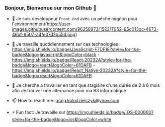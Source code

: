 ### Bonjour, Bienvenue sur mon Github 👋

- 🔭 Je suis développeur ```Front-end``` avec un péché mignon pour l'environnement(https://user-images.githubusercontent.com/96258873/152217952-95c013cc-4673-46bf-9507-a4fe07d2d55d.png)

- 🌱 Je travaille quotidiennement sur ces technologies : https://img.shields.io/badge/JavaScript-F7DF1E?style=for-the-badge&logo=javascript&logoColor=black -        https://img.shields.io/badge/React-20232A?style=for-the-badge&logo=react&logoColor=61DAFB - https://img.shields.io/badge/React_Native-20232A?style=for-the-badge&logo=react&logoColor=61DAFB 
- 👯 Je cherche a travailler en tant que stagiaire d'une durée de 2 à 6 mois afin de trouver une alternance pour ma B3 informatique 
- 📫 How to reach me: graig.kolodziejczyk@ynov.com
- ⚡ Fun fact: Je travaille sur https://img.shields.io/badge/iOS-000000?style=for-the-badge&logo=ios&logoColor=white 





